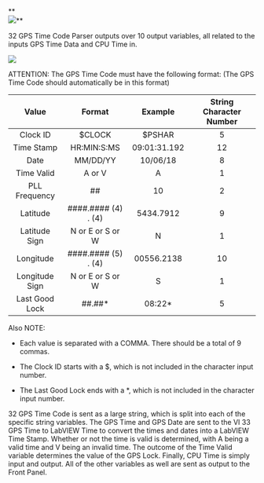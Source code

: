 ﻿

**  
![](https://lh6.googleusercontent.com/py8jmurMjiEbD9-rKMngwHfFi_QZF5bz9OayWsWkgcPLFSlxvSrXK552SzGxTcYldbUGfJHizpJFjzh3U5ABcfOs9QWXtsVlx0yhCQc14FHnVB_EiLgV9eEx55fZGlnIEJCSXGlt)**

32 GPS Time Code Parser outputs over 10 output variables, all related to the inputs GPS Time Data and CPU Time in.

  
![](https://lh5.googleusercontent.com/8AIrNKAj0ppFXLOYHdxHUosviQk7HohSwmkbv_Lwc67yyZHQfLxm_b6gxb0F8KGG9D8xhTPwnFrVxO4on2QRVbIsqoyi6SgT7sI6i2EvUfLDyfQSHVvNgY6XhCUTskwLqrF7xe6P)  
  

ATTENTION: The GPS Time Code must have the following format:
(The GPS Time Code should automatically be in this format)

|      Value     |        Format       |    Example   | String Character Number |
|:--------------:|:-------------------:|:------------:|:-----------------------:|
|    Clock ID    |        $CLOCK       |    $PSHAR    |            5            |
|   Time Stamp   |     HR:MIN:S:MS     | 09:01:31.192 |            12           |
|      Date      |       MM/DD/YY      |   10/06/18   |            8            |
|   Time Valid   |        A or V       |       A      |            1            |
|  PLL Frequency |          ##         |      10      |            2            |
|    Latitude    | ####.#### (4) . (4) |   5434.7912  |            9            |
|  Latitude Sign |   N or E or S or W  |       N      |            1            |
|    Longitude   | ####.#### (5) . (4) |  00556.2138  |            10           |
| Longitude Sign |   N or E or S or W  |       S      |            1            |
| Last Good Lock |        ##.##*       |    08:22*    |            5            |
Also NOTE:

-   Each value is separated with a COMMA. There should be a total of 9 commas.
    
-   The Clock ID starts with a $, which is not included in the character input number.
    
-   The Last Good Lock ends with a *, which is not included in the character input number.
    

  

32 GPS Time Code is sent as a large string, which is split into each of the specific string variables. The GPS Time and GPS Date are sent to the VI 33 GPS Time to LabVIEW Time to convert the times and dates into a LabVIEW Time Stamp. Whether or not the time is valid is determined, with A being a valid time and V being an invalid time. The outcome of the Time Valid variable determines the value of the GPS Lock. Finally, CPU Time is simply input and output. All of the other variables as well are sent as output to the Front Panel.
